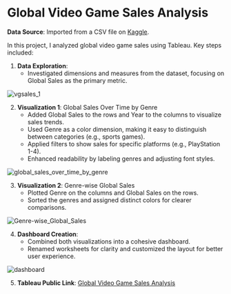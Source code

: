 # Global Video Game Sales Analysis #

**Data Source**: Imported from a CSV file on [Kaggle](https://www.kaggle.com/datasets/gregorut/videogamesales).

In this project, I analyzed global video game sales using Tableau. Key steps included:

1. **Data Exploration**:
    - Investigated dimensions and measures from the dataset, focusing on Global Sales as the primary metric.
  
![vgsales_1](https://github.com/user-attachments/assets/eeb2c0c0-fd8d-4f77-aa5c-246ac5dcdfda)

2. **Visualization 1**: Global Sales Over Time by Genre
    - Added Global Sales to the rows and Year to the columns to visualize sales trends.
    - Used Genre as a color dimension, making it easy to distinguish between categories (e.g., sports games).
    - Applied filters to show sales for specific platforms (e.g., PlayStation 1-4).
    - Enhanced readability by labeling genres and adjusting font styles.

![global_sales_over_time_by_genre](https://github.com/user-attachments/assets/59edd39a-2db5-41db-b00c-f12aac72eb23)

3. **Visualization 2**: Genre-wise Global Sales
    - Plotted Genre on the columns and Global Sales on the rows.
    - Sorted the genres and assigned distinct colors for clearer comparisons.

![Genre-wise_Global_Sales](https://github.com/user-attachments/assets/11746004-5654-448a-983c-96ee68181b7f)

4. **Dashboard Creation**:
    - Combined both visualizations into a cohesive dashboard.
    - Renamed worksheets for clarity and customized the layout for better user experience.

![dashboard](https://github.com/user-attachments/assets/71f21d7d-15f1-4c68-a028-8d7ec01cb199)

5. **Tableau Public Link**: [Global Video Game Sales Analysis](https://public.tableau.com/views/GlobalVideoGameSalesAnalysis_17273036207220/Dashboard1?:language=en-US&:sid=&:redirect=auth&:display_count=n&:origin=viz_share_link)
